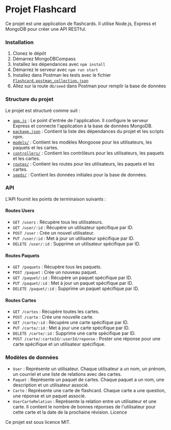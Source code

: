 # Projet Flashcard

Ce projet est une application de flashcards. Il utilise Node.js, Express et MongoDB pour créer une API RESTful.

### Installation

1. Clonez le dépôt
2. Démarrez MongoDBCompass
3. Installez les dépendances avec `npm install`
4. Démarrez le serveur avec `npm run start`
5. Installez dans Postman les tests avec le fichier [`Flashcard.postman_collection.json`](https://github.com/raphaelgrougnet/Flashcard/blob/main/Flashcard.postman_collection.json)
6. Allez sur la route `db/seed` dans Postman pour remplir la base de données
   
### Structure du projet

Le projet est structuré comme suit :

- [`app.js`](https://github.com/raphaelgrougnet/Flashcard/blob/main/app.js) : Le point d'entrée de l'application. Il configure le serveur Express et connecte l'application à la base de données MongoDB.
- [`package.json`](https://github.com/raphaelgrougnet/Flashcard/blob/main/package.json) : Contient la liste des dépendances du projet et les scripts npm.
- [`models/`](https://github.com/raphaelgrougnet/Flashcard/blob/main/models) : Contient les modèles Mongoose pour les utilisateurs, les paquets et les cartes.
- [`controllers/`](https://github.com/raphaelgrougnet/Flashcard/blob/controllers) : Contient les contrôleurs pour les utilisateurs, les paquets et les cartes.
- [`routes/`](https://github.com/raphaelgrougnet/Flashcard/blob/main/routes) : Contient les routes pour les utilisateurs, les paquets et les cartes.
- [`seeds/`](https://github.com/raphaelgrougnet/Flashcard/blob/main/seeds) : Contient les données initiales pour la base de données.
  
### API

L'API fournit les points de terminaison suivants :

#### Routes Users
- `GET /users` : Récupère tous les utilisateurs.
- `GET /user/:id` : Récupère un utilisateur spécifique par ID.
- `POST /user` : Crée un nouvel utilisateur.
- `PUT /user/:id` : Met à jour un utilisateur spécifique par ID.
- `DELETE /user/:id` : Supprime un utilisateur spécifique par ID.

#### Routes Paquets
- `GET /paquets` : Récupère tous les paquets.
- `POST /paquet` : Crée un nouveau paquet.
- `GET /paquet/:id` : Récupère un paquet spécifique par ID.
- `PUT /paquet/:id` : Met à jour un paquet spécifique par ID.
- `DELETE /paquet/:id` : Supprime un paquet spécifique par ID.
  
#### Routes Cartes
- `GET /cartes` : Récupère toutes les cartes.
- `POST /carte` : Crée une nouvelle carte.
- `GET /carte/:id` : Récupère une carte spécifique par ID.
- `PUT /carte/:id` : Met à jour une carte spécifique par ID.
- `DELETE /carte/:id` : Supprime une carte spécifique par ID.
- `POST /carte/:carteId/:userId/reponse` : Poster une réponse pour une carte spécifique et un utilisateur spécifique.
  
### Modèles de données

- `User` : Représente un utilisateur. Chaque utilisateur a un nom, un prénom, un courriel et une liste de relations avec des cartes.
- `Paquet` : Représente un paquet de cartes. Chaque paquet a un nom, une description et un utilisateur associé.
- `Carte` : Représente une carte de flashcard. Chaque carte a une question, une réponse et un paquet associé.
- `UserCarteRelation` : Représente la relation entre un utilisateur et une carte. Il contient le nombre de bonnes réponses de l'utilisateur pour cette carte et la date de la prochaine révision.
Licence

Ce projet est sous licence MIT.
